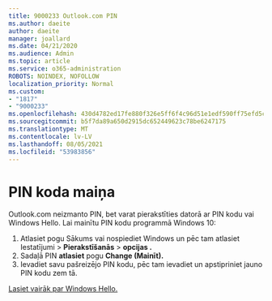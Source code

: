 ```yaml
---
title: 9000233 Outlook.com PIN
ms.author: daeite
author: daeite
manager: joallard
ms.date: 04/21/2020
ms.audience: Admin
ms.topic: article
ms.service: o365-administration
ROBOTS: NOINDEX, NOFOLLOW
localization_priority: Normal
ms.custom:
- "1817"
- "9000233"
ms.openlocfilehash: 430d4782ed17fe880f326e5ff6f4c96d51e1edf590ff75efd5ce59fe4ee1c379
ms.sourcegitcommit: b5f7da89a650d2915dc652449623c78be6247175
ms.translationtype: MT
ms.contentlocale: lv-LV
ms.lasthandoff: 08/05/2021
ms.locfileid: "53983856"
---
```

# <a name="change-your-pin"></a>PIN koda maiņa

Outlook.com neizmanto PIN, bet varat pierakstīties datorā ar PIN kodu vai Windows Hello. Lai mainītu PIN kodu programmā Windows 10:

1. Atlasiet pogu Sākums vai nospiediet Windows un pēc tam atlasiet Iestatījumi  >  **Pierakstīšanās**  >  **opcijas .**
2. Sadaļā PIN **atlasiet** pogu **Change (Mainīt).**
3. Ievadiet savu pašreizējo PIN kodu, pēc tam ievadiet un apstipriniet jauno PIN kodu zem tā.

[Lasiet vairāk par Windows Hello.](https://support.microsoft.com/help/17215/)